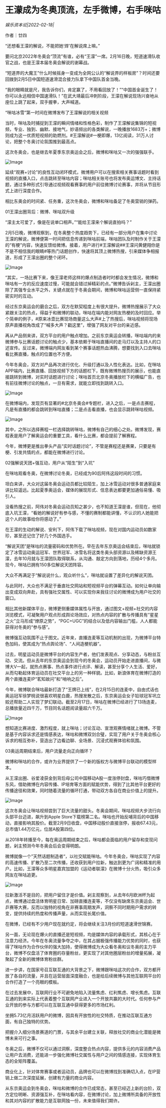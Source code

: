 # 王濛成为冬奥顶流，左手微博，右手咪咕

*娱乐资本论|2022-02-18|*

作者｜廿四

“还想看王濛的解说，不能把她‘焊’在解说席上嘛。”

要问北京2022年冬奥会“顶流”有谁，必有“王濛”一席。2月16日晚，短道速滑队收官之战，也是王濛本届冬奥会解说的谢幕战。

“短道界的大魔王”什么时候摇身一变成为全网公认的“解说界的样板房”？时间还要回拨到2月5日中国短道速滑混合接力队拿下中国队首金当晚。

“我的眼睛就是尺，我告诉你们，肯定赢了，不用看回放了！”“中国首金诞生了！你可以永远相信中国速滑队！”在武大靖最后冲刺阶段，王濛在解说现场兴奋地从座位上跳了起来，双手握拳，大声喊道。

“咪咕冰雪”第一时间在微博发布了王濛解说的相关视频

当时，咪咕及时捕捉到王濛的瞬间情绪和性格色彩，制作了王濛解说集锦的短视频，专业、独到、幽默、接地气，妙语频出的各类解说，一晚播放1683万+；微博则成为这一优质短视频的助燃剂。#王濛解说#一梗即爆，13亿阅读，31万人讨论，把整个冬奥讨论氛围推到最高点。

这次冬奥会，也是继去年夏季东京奥运会之后，微博和咪咕又一次的强强联手。

![Image](https://inews.gtimg.com/newsapp_bt/0/14534920555/641)

延续“观赛+讨论”的良性互动闭环模式，微博用户可以在搜索相关赛事话题时看到视频的直播入口，点击跳转至咪咕内容；咪咕相关账号也将发布奥运博文、主持话题，通过多种形式引导通过视频观看赛事的用户前往微博讨论赛事，并将从节目形式上进行深度合作。

相比东奥会的时间紧、任务重，这次冬奥会，微博和咪咕备足了冬奥营销的弹药。

01王濛出圈背后：微博、咪咕双升级

“濛主太可爱了，像是在说单口相声。”“能给王濛来个解说直拍吗？”

2月5日晚，微博观察到，在冬奥整个热度趋势下，已经有一部分用户在集中讨论王濛的解说，微博便第一时间把信息传递到咪咕前端，咪咕团队及时制作关于王濛的“有梗”内容，快速反馈给微博。接着，用户进行#王濛解说##王濛问黄健翔你是不是不相信我的眼睛#等热门话题创作，快速将其顶上微博热搜，引来媒体争相报道，形成了王濛出圈的整个闭环。

![Image](https://inews.gtimg.com/newsapp_bt/0/14534920556/641)

“其实，一场比赛下来，像王濛老师这样的爆点制造者时时都会发生情况，微博和咪咕有一方的反应速度过慢，可能就会错过掉精彩的点。”微博告诉剁主，王濛出圈除了其强专业水平之外，关键点就在于冬奥会期间，微博和咪咕运营侧一直保持紧密实时的互动。

经过东京奥运会的磨合之后，双方在默契程度上有很大提升。微博热搜展示了大众紧跟关注的热点，得益于和微博的联动，咪咕在端内能对网友热梗的及时回应。举个简单的例子，#原来冰壶比赛现场商量这么大声#上了热搜后，咪咕视频将现场原声直播视角改成了“喊多大声？戳这里”，增强了网友对平台的亲近感。

再从产品侧来讲，双方平台的用户触点增加。之前东京奥运会转播，咪咕端内的来微博参与比赛话题讨论的触点少，基本依赖于咪咕直播间的走马灯以及主持人的口述宣传。反过来，微博端内网友看到某个赛事话题热血沸腾，想要找到入口去咪咕看比赛直播，触点的位置也不方便。

今年冬奥会，双方对产品再次进行优化、升级打通以及人性化表达。比如，在咪咕APP端内，比赛直播、回放视频下方的话题栏下，既有微博热搜页的展示，也能直接跳转到微博，对实时话题进行讨论；咪咕首页北京冬奥播放栏下的横幅广告，也有前往微博讨论的触点，一旦有需求，就能立即找到跳转入口。

![Image](https://inews.gtimg.com/newsapp_bt/0/14534920560/641)

在微博端内，发现页有显著的#北京冬奥会#专题栏，进入之后，一是点击赛程，凡是有直播的都会跳转到咪咕直播；二是点击看直播，也会显示跳转咪咕视频。

![Image](https://inews.gtimg.com/newsapp_bt/0/14534920561/641)

其中，之所以选择赛程一栏选择跳转咪咕，微博有自己的细心之处。微博发现，赛程表是用户了解奥运会的重要工具，看什么比赛，都会提前了解赛程。

今年，微博更是推出拳头产品“实时话题讨论”，不管是赛程还是赛果，只要是有梗、引发共情的点，都能在微博进行讨论。

02强解说天团+强互动，用户从“陌生”到“入坑”

在咪咕观看冬奥，在微博讨论冬奥，已经成为90后阿伟这段时间的习惯。

坦白来讲，大众对这届冬奥会运动员都比较陌生，加上冰雪运动对很多普通家庭来讲比较遥远。比起夏季奥运会，媒体的展现形式、信息表达都要更加通俗易懂、吸引人。

没看热搜之前，阿伟对冬奥会运动员知之甚少，也不知道王濛是谁，但现在，他彻底入坑王濛，“看她的解说好有参与感，不懂的赛制都能讲懂，不认识的人她能把这个人的故事给你将感动了。”

在王濛的生动的解说、安利下，阿伟下载了咪咕视频，现在对国内运动员如数家珍，甚至还记住了好几个外国选手。

“解说天团”是咪咕的流量密码和优势所在。早在去年东京奥运会结束后，咪咕就锁定了冰雪运动奥运冠军、世界冠军、冰雪名将这类冬奥头部资源以及稀缺资源王濛，去年10月就与王濛团队取得联系，从沟通、敲定方向到落地，历经4个多月。现今，咪咕已拥有150多位解说天团阵容。

大众不再满足于“解说说什么，观众听什么”，咪咕就设置了差异化的解说天团。

与此同时，大众也不满足于垂直社交网站和短视频平台的弹幕互动。如何让单向输出变成双向奔赴，具有强社交属性、可以实现你来我往讨论的微博成为用户社交的窗口。

相比其他新媒体平台，微博更侧重媒体属性与开放，通过图文+视频+社交的内容浏览模式，可凝聚用户观点形成舆论场效应，对热点内容的扩散与传播具有“星星之火”立马形成“燎原之势”，“PGC+UGC”的结合以及低内容输出门槛，人人都能获得对冬奥的“参与感”。

微博强互动氛围不止于图文。近年来，直播连麦等互动机制的出现，为微博平台特色加码，使其成为“热点舆论场”、“人间造梗机器”。

过去，明星运动员是微博平台的内容生产者，他们发表观点、分享动态，与粉丝互动、交流。但从去年的东京奥运会到现今的冬奥会，运动员开始走进直播间，与微博大V一起，就热点赛事、热点事件进行点评、解读，甚至分享个人生活、爱好，从而勾勒起体育运动员在社交平台上的另一种样貌。比如，新浪体育在微博打造的两个直播连麦IP“茗知故问”和“哨响之后”。

今年，微博联合咪咕最新打造了“王牌已上线”，在2月15日的连麦中，自由式话也奥运冠军徐梦桃说很喜欢明星白鹿，热搜发散之后，东京奥运会女子铅球冠军巩立姣还帮助二人实现了梦幻联动。截至2月17日，咪咕在微博已经进行了13场连麦，总播放量近四千万，节目同名话题阅读量超六千万。

![Image](https://inews.gtimg.com/newsapp_bt/0/14534920558/641)

想知道比赛进度、激烈程度，就上咪咕；讨论互动、宣泄观赛情绪就上微博。不管是基于内容诉求还是情感表达，咪咕和微博双剑合璧，实现了用户关于冬奥会核心诉求的相互弥补，营造出了边看边聊、全场景、沉浸式观赛体验和氛围。

03奥运周期结束后，用户流量走向正向循环？

微博和咪咕的合作，或许为业界提供了一个新的版权方与微博平台联动的模型样本。

从王濛出圈、谷爱凌获金到背后母公司中国移动A股一度涨停封盘，咪咕巧借微博东风，借助微博在内容传播、IP培育等方面的赋能优势，得到了比其他平台更好的传播途径和效果，同时随着流量的循环打通，带动双方各自在商业价值上的提升。

![Image](https://inews.gtimg.com/newsapp_bt/0/14534920559/641)

这次冬奥会让咪咕视频尝到了巨大流量的甜头。冬奥会期间，咪咕视频大步流行向头部平台迈进，飙升到Apple Store下载榜第二名。咪咕也开始反哺背后的中国移动，直接影响其股价。截至2月9日收盘，中国移动股价直接涨停，报收67.43元，总市值1.44万亿元，位居A股第四位。

从2018年转播至今，每在奥运周期结束之后，咪咕都会面临的用户留存和变现问题，剁主预测今年冬奥会后会变得明朗。

微博就像一个”天然话题制造者“，以社交赋能咪咕。今年冬奥会，咪咕实现了内容的高速传播、扩散乃至二次传播，还收获到用户拉新，触达到更为广阔和精准的用户。比如，王濛等众多明星嘉宾加盟的《运动者联濛》在微博十分火热，吸引众多网友在咪咕追更。

![Image](https://inews.gtimg.com/newsapp_bt/0/14534920550/641)

拉新激活不是目的，把用户留住才是价值。剁主观察到，从去年6月欧洲杯为起点，微博通过盘活体育明星日常、加磅直播连麦等，不仅没有缺席东京奥运会、世乒赛等大赛，反而以独特的视角在非赛事周期发声，洞察不同时期用户需求的转变，提供持续的热度和传播声量，从而实现长尾价值。

在微博，已经有不少用户现在就约定，将会继续关注3月份的短道速滑世锦赛。

另一面，无论现在爆火的直播还是短视频，均是媒体内容的承载形式，其核心在于注意力经济。今年在冬奥流量争夺之中，在其占据极强传播能力优势的同时，也获得了咪咕作为合作伙伴的强大加持，使得微博成为大众看冬奥和议冬奥的主力平台，微博不仅盘活了体育圈的存量粉丝，更实现了对其他圈层粉丝的增量拓展，凝聚起了全新的微博体育粉丝群。

进一步讲，在国家号召互联互通的大背景之下，微博跟咪咕这次的合作，双方都开放了各自的流量，并且在运营层面深度融合，也是给后续微博与其他互联网平台的合作打造了一个亮眼的模板。

在过去发展中，互联网行业不可避免地陷入流量焦虑、红利焦虑、增长焦虑。互联互通的到来实际上代表着整个互联网产业进入一个开放共赢的大时代。任何参与产业开放的参与方都可以在互联互通中获得更多的市场红利。

坐拥5.73亿月活跃用户的微博，因具有开放性的社交特质，在推动互联互通方面，有自己独特的优势。

把握介入细分场景赛道的门票，与其余平台建立关联，释放社交的商业化潜能是微博未来可行之事。

冬奥之后，微博不仅可以通过洞察，深度整合热点内容，提供多元的内容消费产品让用户去消费，还能进一步强化微博社交属性与用户之间的情感连接，实现体育生态的全矩阵覆盖。

商业化上，针对体育赛事或者运动员，品牌也可以在微博找到准确切入点，在IP营销上做二次深度延展，创建有力量的商业内容。

从东京奥运会到冬奥会，咪咕和微博的合作已成常态，甚至已经迈上新的台阶，双方定位明晰、资源强互补，在咪咕看内容，在微博讨论，加上微博所具备的开放性和其对内容的扩散能力是互联网独一份，未来值得我们期许。

